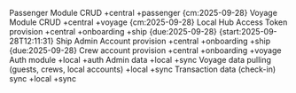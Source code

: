 Passenger Module CRUD +central +passenger {cm:2025-09-28}
Voyage Module CRUD +central +voyage {cm:2025-09-28}
Local Hub Access Token provision +central +onboarding +ship {due:2025-09-28} {start:2025-09-28T12:11:31}
Ship Admin Account provision +central +onboarding +ship {due:2025-09-28}
Crew account provision +central +onboarding +voyage
Auth module +local +auth
Admin data +local +sync
Voyage data pulling (guests, crews, local accounts) +local +sync
Transaction data (check-in) sync +local +sync
